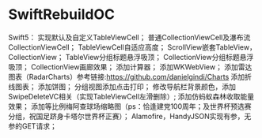 # SwiftRebuildOC
Swift5：
实现默认及自定义TableViewCell；
普通CollectionViewCell及瀑布流CollectionViewCell；
TableViewCell自适应高度；
ScrollView嵌套TableView，CollectionView；
TableView分组标题悬浮吸顶；
CollectionView分组标题悬浮吸顶；
CollectionView画廊效果；
添加计算器；
添加WKWebView；
添加雷达图表（RadarCharts）参考链接:https://github.com/danielgindi/Charts
添加折线图表；
添加饼图；
分组视图添加点击打印；
修改导航栏背景颜色，添加SwipeDeleteVC相关（实现TableViewCell左滑删除）;
添加仿蚂蚁森林收取能量效果；
添加等比例梅阿查球场缩略图（ps：恰逢建党100周年；及世界杯预选赛分组，祝国足跻身卡塔尔世界杯正赛）；
Alamofire，HandyJSON实现有参，无参的GET请求；

